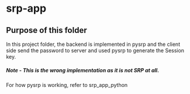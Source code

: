 srp-app
=====

Purpose of this folder
----------------------
In this project folder, the backend is implemented in pysrp and the client side send the password to server and used pysrp to generate the Session key.

##### Note - This is the wrong implementation as it is not SRP at all.

For how pysrp is working, refer to srp_app_python
    
